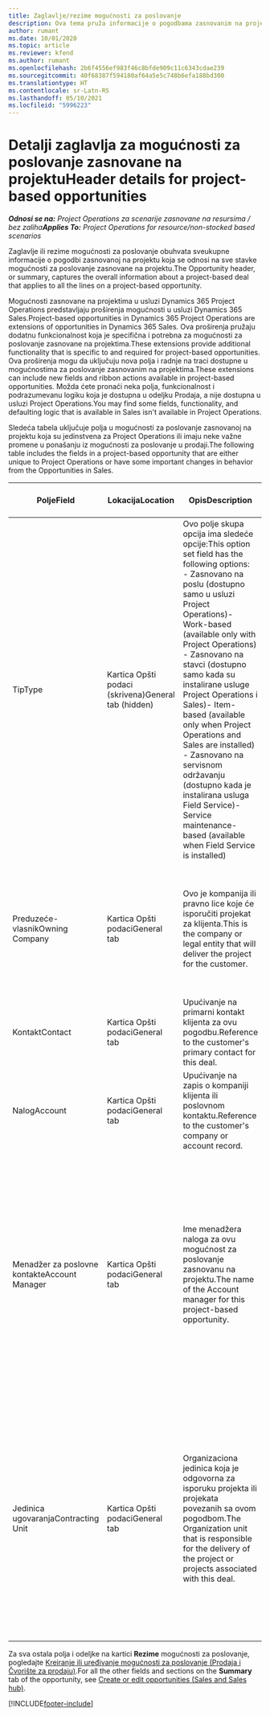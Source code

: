```yaml
---
title: Zaglavlje/rezime mogućnosti za poslovanje
description: Ova tema pruža informacije o pogodbama zasnovanim na projektu i stavkama mogućnosti za poslovanje zasnovanim na projektu.
author: rumant
ms.date: 10/01/2020
ms.topic: article
ms.reviewer: kfend
ms.author: rumant
ms.openlocfilehash: 2b6f4556ef983f46c8bfde909c11c6343cdae239
ms.sourcegitcommit: 40f68387f594180af64a5e5c748b6efa188bd300
ms.translationtype: HT
ms.contentlocale: sr-Latn-RS
ms.lasthandoff: 05/10/2021
ms.locfileid: "5996223"
---
```

# <a name="header-details-for-project-based-opportunities"></a><span data-ttu-id="cdaae-103">Detalji zaglavlja za mogućnosti za poslovanje zasnovane na projektu</span><span class="sxs-lookup"><span data-stu-id="cdaae-103">Header details for project-based opportunities</span></span>

<span data-ttu-id="cdaae-104">_**Odnosi se na:** Project Operations za scenarije zasnovane na resursima / bez zaliha_</span><span class="sxs-lookup"><span data-stu-id="cdaae-104">_**Applies To:** Project Operations for resource/non-stocked based scenarios_</span></span>


<span data-ttu-id="cdaae-105">Zaglavlje ili rezime mogućnosti za poslovanje obuhvata sveukupne informacije o pogodbi zasnovanoj na projektu koja se odnosi na sve stavke mogućnosti za poslovanje zasnovane na projektu.</span><span class="sxs-lookup"><span data-stu-id="cdaae-105">The Opportunity header, or summary, captures the overall information about a project-based deal that applies to all the lines on a project-based opportunity.</span></span>

<span data-ttu-id="cdaae-106">Mogućnosti zasnovane na projektima u usluzi Dynamics 365 Project Operations predstavljaju proširenja mogućnosti u usluzi Dynamics 365 Sales.</span><span class="sxs-lookup"><span data-stu-id="cdaae-106">Project-based opportunities in Dynamics 365 Project Operations are extensions of opportunities in Dynamics 365 Sales.</span></span> <span data-ttu-id="cdaae-107">Ova proširenja pružaju dodatnu funkcionalnost koja je specifična i potrebna za mogućnosti za poslovanje zasnovane na projektima.</span><span class="sxs-lookup"><span data-stu-id="cdaae-107">These extensions provide additional functionality that is specific to and required for project-based opportunities.</span></span> <span data-ttu-id="cdaae-108">Ova proširenja mogu da uključuju nova polja i radnje na traci dostupne u mogućnostima za poslovanje zasnovanim na projektima.</span><span class="sxs-lookup"><span data-stu-id="cdaae-108">These extensions can include new fields and ribbon actions available in project-based opportunities.</span></span> <span data-ttu-id="cdaae-109">Možda ćete pronaći neka polja, funkcionalnost i podrazumevanu logiku koja je dostupna u odeljku Prodaja, a nije dostupna u usluzi Project Operations.</span><span class="sxs-lookup"><span data-stu-id="cdaae-109">You may find some fields, functionality, and defaulting logic that is available in Sales isn't available in Project Operations.</span></span>

<span data-ttu-id="cdaae-110">Sledeća tabela uključuje polja u mogućnosti za poslovanje zasnovanoj na projektu koja su jedinstvena za Project Operations ili imaju neke važne promene u ponašanju iz mogućnosti za poslovanje u prodaji.</span><span class="sxs-lookup"><span data-stu-id="cdaae-110">The following table includes the fields in a project-based opportunity that are either unique to Project Operations or have some important changes in behavior from the Opportunities in Sales.</span></span>

| <span data-ttu-id="cdaae-111">**Polje**</span><span class="sxs-lookup"><span data-stu-id="cdaae-111">**Field**</span></span> | <span data-ttu-id="cdaae-112">**Lokacija**</span><span class="sxs-lookup"><span data-stu-id="cdaae-112">**Location**</span></span> | <span data-ttu-id="cdaae-113">**Opis**</span><span class="sxs-lookup"><span data-stu-id="cdaae-113">**Description**</span></span> | <span data-ttu-id="cdaae-114">**Posledični uticaj**</span><span class="sxs-lookup"><span data-stu-id="cdaae-114">**Downstream impact**</span></span> |
| --- | --- | --- | --- |
| <span data-ttu-id="cdaae-115">Tip</span><span class="sxs-lookup"><span data-stu-id="cdaae-115">Type</span></span> | <span data-ttu-id="cdaae-116">Kartica Opšti podaci (skrivena)</span><span class="sxs-lookup"><span data-stu-id="cdaae-116">General tab (hidden)</span></span> | <span data-ttu-id="cdaae-117">Ovo polje skupa opcija ima sledeće opcije:</span><span class="sxs-lookup"><span data-stu-id="cdaae-117">This option set field has the following options:</span></span></br><span data-ttu-id="cdaae-118">- Zasnovano na poslu (dostupno samo u usluzi Project Operations)</span><span class="sxs-lookup"><span data-stu-id="cdaae-118">- Work-based (available only with Project Operations)</span></span></br><span data-ttu-id="cdaae-119">- Zasnovano na stavci (dostupno samo kada su instalirane usluge Project Operations i Sales)</span><span class="sxs-lookup"><span data-stu-id="cdaae-119">- Item-based (available only when Project Operations and Sales are installed)</span></span></br><span data-ttu-id="cdaae-120">- Zasnovano na servisnom održavanju (dostupno kada je instalirana usluga Field Service)</span><span class="sxs-lookup"><span data-stu-id="cdaae-120">- Service maintenance-based (available when Field Service is installed)</span></span> | <span data-ttu-id="cdaae-121">Kada koristite Project Operations, ova vrednost polja se automatski postavlja na opciju **Zasnovano na poslu**, koja klasifikuje mogućnost za poslovanje kao zasnovanu na projektu.</span><span class="sxs-lookup"><span data-stu-id="cdaae-121">When you use Project Operations, this field value is automatically set to **Work-based** which classifies the Opportunity as project-based.</span></span> <span data-ttu-id="cdaae-122">Mogućnost za poslovanje treba da se zasniva na projektu kako bi se omogućila sva proširenja i funkcije specifične za projekat u procesu prodaje za ovu pogodbu.</span><span class="sxs-lookup"><span data-stu-id="cdaae-122">An Opportunity should be project-based to enable all project-specific extensions and functionality in the downstream sales process for this deal.</span></span> |
| <span data-ttu-id="cdaae-123">Preduzeće-vlasnik</span><span class="sxs-lookup"><span data-stu-id="cdaae-123">Owning Company</span></span> | <span data-ttu-id="cdaae-124">Kartica Opšti podaci</span><span class="sxs-lookup"><span data-stu-id="cdaae-124">General tab</span></span> | <span data-ttu-id="cdaae-125">Ovo je kompanija ili pravno lice koje će isporučiti projekat za klijenta.</span><span class="sxs-lookup"><span data-stu-id="cdaae-125">This is the company or legal entity that will deliver the project for the customer.</span></span> | <span data-ttu-id="cdaae-126">Informacije o ovom polju će se kopirati u odgovarajuće polje na ponudi za projekat koja je kreirana iz ove mogućnosti za poslovanje.</span><span class="sxs-lookup"><span data-stu-id="cdaae-126">This field information will be copied to the corresponding field on the Project quote that is created from this Opportunity.</span></span> |
| <span data-ttu-id="cdaae-127">Kontakt</span><span class="sxs-lookup"><span data-stu-id="cdaae-127">Contact</span></span> | <span data-ttu-id="cdaae-128">Kartica Opšti podaci</span><span class="sxs-lookup"><span data-stu-id="cdaae-128">General tab</span></span> | <span data-ttu-id="cdaae-129">Upućivanje na primarni kontakt klijenta za ovu pogodbu.</span><span class="sxs-lookup"><span data-stu-id="cdaae-129">Reference to the customer's primary contact for this deal.</span></span> | |
| <span data-ttu-id="cdaae-130">Nalog</span><span class="sxs-lookup"><span data-stu-id="cdaae-130">Account</span></span> | <span data-ttu-id="cdaae-131">Kartica Opšti podaci</span><span class="sxs-lookup"><span data-stu-id="cdaae-131">General tab</span></span> | <span data-ttu-id="cdaae-132">Upućivanje na zapis o kompaniji klijenta ili poslovnom kontaktu.</span><span class="sxs-lookup"><span data-stu-id="cdaae-132">Reference to the customer's company or account record.</span></span> | |
| <span data-ttu-id="cdaae-133">Menadžer za poslovne kontakte</span><span class="sxs-lookup"><span data-stu-id="cdaae-133">Account Manager</span></span> | <span data-ttu-id="cdaae-134">Kartica Opšti podaci</span><span class="sxs-lookup"><span data-stu-id="cdaae-134">General tab</span></span> | <span data-ttu-id="cdaae-135">Ime menadžera naloga za ovu mogućnost za poslovanje zasnovanu na projektu.</span><span class="sxs-lookup"><span data-stu-id="cdaae-135">The name of the Account manager for this project-based opportunity.</span></span> | <span data-ttu-id="cdaae-136">Menadžer poslovnog kontakta je odgovoran za upravljanje odnosom sa klijentom kroz završetak ovog projekta.</span><span class="sxs-lookup"><span data-stu-id="cdaae-136">The Account manager is responsible for managing the relationship with the customer through the completion of this project.</span></span> <span data-ttu-id="cdaae-137">Na osnovu zapisa resursa koji može da se rezerviše povezanog sa menadžerom naloga, ugovorna jedinica je podrazumevana.</span><span class="sxs-lookup"><span data-stu-id="cdaae-137">Based on the bookable resource record tied to the Account manager, the contracting unit is defaulted.</span></span> |
| <span data-ttu-id="cdaae-138">Jedinica ugovaranja</span><span class="sxs-lookup"><span data-stu-id="cdaae-138">Contracting Unit</span></span> | <span data-ttu-id="cdaae-139">Kartica Opšti podaci</span><span class="sxs-lookup"><span data-stu-id="cdaae-139">General tab</span></span> | <span data-ttu-id="cdaae-140">Organizaciona jedinica koja je odgovorna za isporuku projekta ili projekata povezanih sa ovom pogodbom.</span><span class="sxs-lookup"><span data-stu-id="cdaae-140">The Organization unit that is responsible for the delivery of the project or projects associated with this deal.</span></span> | <span data-ttu-id="cdaae-141">Ugovorna jedinica je odeljenje preduzeća koje će završiti projekte nakon zaključenja pogodbe.</span><span class="sxs-lookup"><span data-stu-id="cdaae-141">The contracting unit is the division of the company that will complete the project(s) after the deal is closed.</span></span> <span data-ttu-id="cdaae-142">Svaka ugovorna jedinica ima valutu i ona se koristi za izveštavanje o procenjenim i stvarnim troškovima nastalim tokom projekta.</span><span class="sxs-lookup"><span data-stu-id="cdaae-142">Every contracting unit has a currency, and this currency is used to report estimated and actual costs incurred during the project.</span></span> |

<span data-ttu-id="cdaae-143">Za sva ostala polja i odeljke na kartici **Rezime** mogućnosti za poslovanje, pogledajte [Kreiranje ili uređivanje mogućnosti za poslovanje (Prodaja i Čvorište za prodaju)](/dynamics365/sales-enterprise/create-edit-opportunity-sales).</span><span class="sxs-lookup"><span data-stu-id="cdaae-143">For all the other fields and sections on the **Summary** tab of the opportunity, see [Create or edit opportunities (Sales and Sales hub)](/dynamics365/sales-enterprise/create-edit-opportunity-sales).</span></span>


[!INCLUDE[footer-include](../includes/footer-banner.md)]
